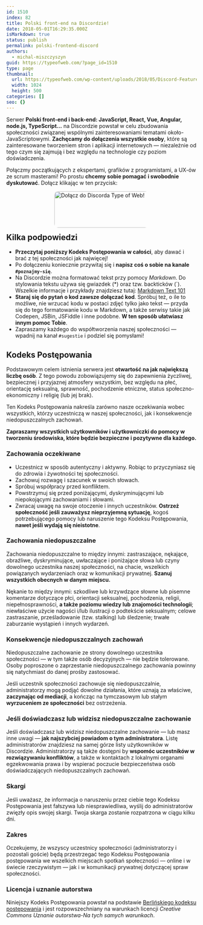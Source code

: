 ```yaml
---
id: 1510
index: 82
title: Polski front-end na Discordzie!
date: 2018-05-01T16:29:35.000Z
isMarkdown: true
status: publish
permalink: polski-frontend-discord
authors:
  - michal-miszczyszyn
guid: https://typeofweb.com/?page_id=1510
type: page
thumbnail:
  url: https://typeofweb.com/wp-content/uploads/2018/05/Discord-Feature-Graphic.png
  width: 1024
  height: 500
categories: []
seo: {}
---
```


Serwer **Polski front-end i back-end: JavaScript, React, Vue, Angular, node.js, TypeScript…** na Discordzie powstał w celu zbudowania społeczności związanej wspólnymi zainteresowaniami tematami około-JavaScriptowymi. **Zachęcamy do dołączenia wszystkie osoby**, które są zainteresowane tworzeniem stron i aplikacji internetowych — niezależnie od tego czym się zajmują i bez względu na technologie czy poziom doświadczenia.

Połączmy początkujących z ekspertami, grafików z programistami, a UX-ów ze scrum masterami! Po prostu **chcemy sobie pomagać i swobodnie dyskutować**. Dołącz klikając w ten przycisk:

<a href="https://discord.gg/va2NhBv" style="display: block; margin: 0 auto; width: 250px; height: 80px;"><img src="https://typeofweb.com/wp-content/uploads/2018/05/discord-join-button-300x96.png" alt="Dołącz do Discorda Type of Web!" title="Dołącz do Discorda Type of Web!" width="300" height="96" style="border-radius: 10px;" /></a>

## Kilka podpowiedzi

- **Przeczytaj poniższy Kodeks Postępowania w całości**, aby dawać i brać z tej społeczności jak najwięcej!
- Po dołączeniu koniecznie przywitaj się i **napisz coś o sobie na kanale `#poznajmy-się`**.
- Na Discordzie można formatować tekst przy pomocy _Markdown_. Do stylowania tekstu używa się gwiazdek (\*) oraz tzw. backticków (`). Wszelkie informacje i przykłady znajdziesz tutaj: [Markdown Text 101](https://support.discordapp.com/hc/en-us/articles/210298617-Markdown-Text-101-Chat-Formatting-Bold-Italic-Underline-)
- **Staraj się do pytań o kod zawsze dołączać kod**. Spróbuj też, o ile to możliwe, nie wrzucać kodu w postaci zdjęć tylko jako tekst — przyda się do tego formatowanie kodu w Markdown, a także serwisy takie jak Codepen, JSBin, JSFiddle i inne podobne. **W ten sposób ułatwiasz innym pomoc Tobie**.
- Zapraszamy każdego do współtworzenia naszej społeczności — wpadnij na kanał `#sugestie` i podziel się pomysłami!

## Kodeks Postępowania

Podstawowym celem istnienia serwera jest **otwartość na jak największą liczbę osób**. Z tego powodu zobowiązujemy się do zapewnienia życzliwej, bezpiecznej i przyjaznej atmosfery wszystkim, bez względu na płeć, orientację seksualną, sprawność, pochodzenie etniczne, status społeczno-ekonomiczny i religię (lub jej brak).

Ten Kodeks Postępowania nakreśla zarówno nasze oczekiwania wobec wszystkich, którzy uczestniczą w naszej społeczności, jak i konsekwencje niedopuszczalnych zachowań.

**Zapraszamy wszystkich użytkowników i użytkowniczki do pomocy w tworzeniu środowiska, które będzie bezpieczne i pozytywne dla każdego.**

### Zachowania oczekiwane

- Uczestnicz w sposób autentyczny i aktywny. Robiąc to przyczyniasz się do zdrowia i żywotności tej społeczności.
- Zachowuj rozwagę i szacunek w swoich słowach.
- Spróbuj współpracy przed konfliktem.
- Powstrzymuj się przed poniżającymi, dyskryminującymi lub niepokojącymi zachowaniami i słowami.
- Zwracaj uwagę na swoje otoczenie i innych uczestników. **Ostrzeż społeczność jeśli zauważysz nieprzyjemną sytuację**, kogoś potrzebującego pomocy lub naruszenie tego Kodeksu Postępowania, **nawet jeśli wydają się nieistotne**.

### Zachowania niedopuszczalne

Zachowania niedopuszczalne to między innymi: zastraszające, nękające, obraźliwe, dyskryminujące, uwłaczające i poniżające słowa lub czyny dowolnego uczestnika naszej społeczności, na chacie, wszelkich powiązanych wydarzeniach oraz w komunikacji prywatnej. **Szanuj wszystkich obecnych w danym miejscu.**

Nękanie to między innymi: szkodliwe lub krzywdzące słowne lub pisemne komentarze dotyczące płci, orientacji seksualnej, pochodzenia, religii, niepełnosprawności, **a także poziomu wiedzy lub znajomości technologii**; niewłaściwe użycie nagości i/lub ilustracji o podtekście seksualnym; celowe zastraszanie, prześladowanie (tzw. stalking) lub śledzenie; trwałe zaburzanie wystąpień i innych wydarzeń.

### Konsekwencje niedopuszczalnych zachowań

Niedopuszczalne zachowanie ze strony dowolnego uczestnika społeczności — w tym także osób decyzyjnych — nie będzie tolerowane. Osoby poproszone o zaprzestanie niedopuszczalnego zachowania powinny się natychmiast do danej prośby zastosować.

Jeśli uczestnik społeczności zachowuje się niedopuszczalnie, administratorzy mogą podjąć dowolne działania, które uznają za właściwe, **zaczynając od mediacji**, a kończąc na tymczasowym lub stałym **wyrzuceniem ze społeczności** bez ostrzeżenia.

### Jeśli doświadczasz lub widzisz niedopuszczalne zachowanie

Jeśli doświadczasz lub widzisz niedopuszczalne zachowanie — lub masz inne uwagi — **jak najszybciej powiadom o tym administratora**. Listę administratorów znajdziesz na samej górze listy użytkowników w Discordzie. Administratorzy są także dostępni by **wspomóc uczestników w rozwiązywaniu konfliktów**, a także w kontaktach z lokalnymi organami egzekwowania prawa i by wspierać poczucie bezpieczeństwa osób doświadczających niedopuszczalnych zachowań.

### Skargi

Jeśli uważasz, że informacja o naruszeniu przez ciebie tego Kodeksu Postępowania jest fałszywa lub niesprawiedliwa, wyślij do administratorów zwięzły opis swojej skargi. Twoja skarga zostanie rozpatrzona w ciągu kilku dni.

### Zakres

Oczekujemy, że wszyscy uczestnicy społeczności (administratorzy i pozostali goście) będą przestrzegać tego Kodeksu Postępowania postępowania we wszelkich miejscach spotkań społeczności — online i w świecie rzeczywistym — jak i w komunikacji prywatnej dotyczącej spraw społeczności.

### Licencja i uznanie autorstwa

Niniejszy Kodeks Postępowania powstał na podstawie [Berlińskiego kodeksu postępowania](https://berlincodeofconduct.org/pl/) i jest rozpowszechniany na warunkach licencji _Creative Commons Uznanie autorstwa-Na tych samych warunkach_.
